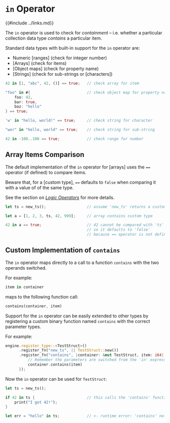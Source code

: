 `in` Operator
=============

{{#include ../links.md}}

The `in` operator is used to check for _containment_ &ndash; i.e. whether a particular collection
data type _contains_ a particular item.

Standard data types with built-in support for the `in` operator are:

* Numeric [ranges] (check for integer number)
* [Arrays] (check for items)
* [Object maps] (check for property name)
* [Strings] (check for sub-strings or [characters])

```rust no_run
42 in [1, "abc", 42, ()] == true;   // check array for item

"foo" in #{                         // check object map for property name
    foo: 42,
    bar: true,
    baz: "hello"
} == true;

'w' in "hello, world!" == true;     // check string for character

"wor" in "hello, world" == true;    // check string for sub-string

42 in -100..100 == true;            // check range for number
```


Array Items Comparison
----------------------

The default implementation of the `in` operator for [arrays] uses the `==` operator (if defined) to compare items.

Beware that, for a [custom type], `==` defaults to `false` when comparing it with a value of of the
same type.

See the section on [_Logic Operators_](logic.md) for more details.

```rust no_run
let ts = new_ts();                  // assume 'new_ts' returns a custom type

let a = [1, 2, 3, ts, 42, 999];     // array contains custom type

42 in a == true;                    // 42 cannot be compared with 'ts'
                                    // so it defaults to 'false'
                                    // because == operator is not defined
```


Custom Implementation of `contains`
----------------------------------

The `in` operator maps directly to a call to a function `contains` with the two operands switched.

For example:

```rust no_run
item in container
```

maps to the following function call:

```rust no_run
contains(container, item)
```

Support for the `in` operator can be easily extended to other types by registering a custom binary
function named `contains` with the correct parameter types.

For example:

```rust no_run
engine.register_type::<TestStruct>()
      .register_fn("new_ts", || TestStruct::new())
      .register_fn("contains", |container: &mut TestStruct, item: i64| -> bool {
          // Remember the parameters are switched from the 'in' expression
          container.contains(item)
      });
```

Now the `in` operator can be used for `TestStruct`:

```rust no_run
let ts = new_ts();

if 42 in ts {                       // this calls the 'contains' function
    print("I got 42!");
}

let err = "hello" in ts;            // <- runtime error: 'contains' not found
```
